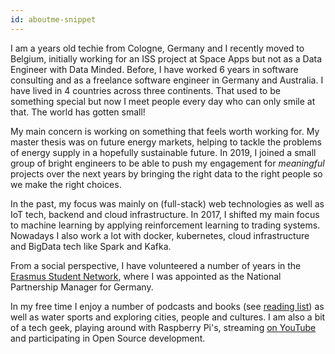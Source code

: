 ```yaml
---
id: aboutme-snippet
---
```

I am a <span id="age"></span> years old techie from Cologne, Germany and I recently moved
to Belgium, initially working for an ISS project at Space Apps but not as a Data
Engineer with Data Minded. Before, I have worked 6 years in software consulting and as a
freelance software engineer in Germany and Australia. I have lived in 4 countries across
three continents. That used to be something special but now I meet people every day who
can only smile at that. The world has gotten small!

My main concern is working on something that feels worth working for. My master thesis
was on future energy markets, helping to tackle the problems of energy supply in a
hopefully sustainable future. In 2019, I joined a small group of bright engineers to be
able to push my engagement for *meaningful* projects over the next years by bringing the
right data to the right people so we make the right choices. 

In the past, my focus was mainly on (full-stack) web technologies as well as IoT tech,
backend and cloud infrastructure. In 2017, I shifted my main focus to machine
learning by applying reinforcement learning to trading systems. Nowadays I also work a
lot with docker, kubernetes, cloud infrastructure and BigData tech like Spark and Kafka.

From a social perspective, I have volunteered a number of years in the [Erasmus Student
Network](https://esn.org/about), where I was appointed as the National Partnership
Manager for Germany.

In my free time I enjoy a number of podcasts and books (see [reading
list](http://pascalbrokmeier.de/reading/)) as well as water sports and exploring
cities, people and cultures. I am also a bit of a tech geek, playing around with
Raspberry Pi's, streaming [on
YouTube](https://www.youtube.com/channel/UCEn3QF8VlZzw0Se19GRAo6g) and
participating in Open Source development. 